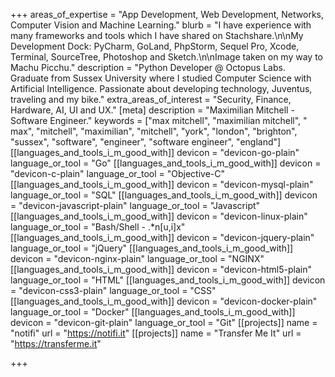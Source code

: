 +++
areas_of_expertise = "App Development, Web Development, Networks, Computer Vision and Machine Learning."
blurb = "I have experience with many frameworks and tools which I have shared on Stachshare.\n\nMy Development Dock: PyCharm, GoLand, PhpStorm, Sequel Pro, Xcode, Terminal, SourceTree, Photoshop and Sketch.\n\nImage taken on my way to Machu Picchu."
description = "Python Developer @ Octopus Labs. Graduate from Sussex University where I studied Computer Science with Artificial Intelligence. Passionate about developing technology, Juventus, traveling and my bike."
extra_areas_of_interest = "Security, Finance, Hardware, AI, UI and UX."
[meta]
description = "Maximilian Mitchell - Software Engineer."
keywords = ["max mitchell", "maximilian mitchell", " max", "mitchell", "maximilian", "mitchell", "york", "london", "brighton", "sussex", "software", "engineer", "software engineer", "england"]
[[languages_and_tools_i_m_good_with]]
devicon = "devicon-go-plain"
language_or_tool = "Go"
[[languages_and_tools_i_m_good_with]]
devicon = "devicon-c-plain"
language_or_tool = "Objective-C"
[[languages_and_tools_i_m_good_with]]
devicon = "devicon-mysql-plain"
language_or_tool = "SQL"
[[languages_and_tools_i_m_good_with]]
devicon = "devicon-javascript-plain"
language_or_tool = "Javascript"
[[languages_and_tools_i_m_good_with]]
devicon = "devicon-linux-plain"
language_or_tool = "Bash/Shell - .*n[u,i]x"
[[languages_and_tools_i_m_good_with]]
devicon = "devicon-jquery-plain"
language_or_tool = "jQuery"
[[languages_and_tools_i_m_good_with]]
devicon = "devicon-nginx-plain"
language_or_tool = "NGINX"
[[languages_and_tools_i_m_good_with]]
devicon = "devicon-html5-plain"
language_or_tool = "HTML"
[[languages_and_tools_i_m_good_with]]
devicon = "devicon-css3-plain"
language_or_tool = "CSS"
[[languages_and_tools_i_m_good_with]]
devicon = "devicon-docker-plain"
language_or_tool = "Docker"
[[languages_and_tools_i_m_good_with]]
devicon = "devicon-git-plain"
language_or_tool = "Git"
[[projects]]
name = "notifi"
url = "https://notifi.it"
[[projects]]
name = "Transfer Me It"
url = "https://transferme.it"

+++
